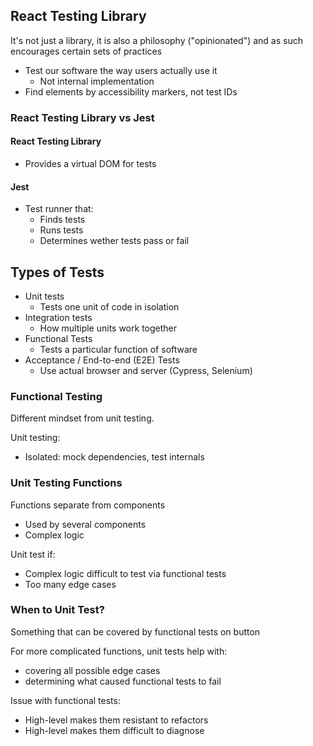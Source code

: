 ## React Testing Library

It's not just a library, it is also a philosophy ("opinionated") and as such encourages certain sets of practices

- Test our software the way users actually use it
  - Not internal implementation
- Find elements by accessibility markers, not test IDs

### React Testing Library vs Jest

#### React Testing Library

- Provides a virtual DOM for tests

#### Jest

- Test runner that:
  - Finds tests
  - Runs tests
  - Determines wether tests pass or fail

## Types of Tests

- Unit tests
  - Tests one unit of code in isolation
- Integration tests
  - How multiple units work together
- Functional Tests
  - Tests a particular function of software
- Acceptance / End-to-end (E2E) Tests
  - Use actual browser and server (Cypress, Selenium)

### Functional Testing

Different mindset from unit testing.

Unit testing:

- Isolated: mock dependencies, test internals

### Unit Testing Functions

Functions separate from components

- Used by several components
- Complex logic

Unit test if:

- Complex logic difficult to test via functional tests
- Too many edge cases

### When to Unit Test?

Something that can be covered by functional tests on button

For more complicated functions, unit tests help with:

- covering all possible edge cases
- determining what caused functional tests to fail

Issue with functional tests:

- High-level makes them resistant to refactors
- High-level makes them difficult to diagnose
